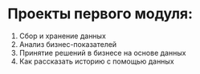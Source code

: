 # Проекты первого модуля:
1. Сбор и хранение данных
2. Анализ бизнес-показателей
3. Принятие решений в бизнесе на основе данных
4. Как рассказать историю с помощью данных
